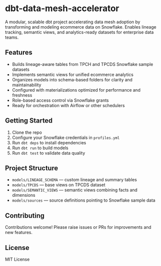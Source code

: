 # dbt-data-mesh-accelerator

A modular, scalable dbt project accelerating data mesh adoption by transforming and modeling ecommerce data on Snowflake. Enables lineage tracking, semantic views, and analytics-ready datasets for enterprise data teams.

## Features

- Builds lineage-aware tables from TPCH and TPCDS Snowflake sample datasets  
- Implements semantic views for unified ecommerce analytics  
- Organizes models into schema-based folders for clarity and maintainability  
- Configured with materializations optimized for performance and freshness  
- Role-based access control via Snowflake grants  
- Ready for orchestration with Airflow or other schedulers  

## Getting Started

1. Clone the repo  
2. Configure your Snowflake credentials in `profiles.yml`  
3. Run `dbt deps` to install dependencies  
4. Run `dbt run` to build models  
5. Run `dbt test` to validate data quality  

## Project Structure

- `models/LINEAGE_SCHEMA` — custom lineage and summary tables  
- `models/TPCDS` — base views on TPCDS dataset  
- `models/SEMANTIC_VIEWS` — semantic views combining facts and dimensions  
- `models/sources` — source definitions pointing to Snowflake sample data  

## Contributing

Contributions welcome! Please raise issues or PRs for improvements and new features.

## License

MIT License
